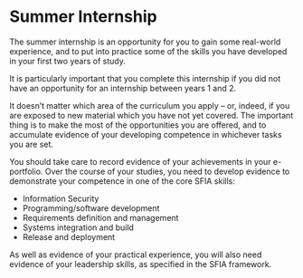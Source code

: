 # Summer Internship

The summer internship is an opportunity for you to gain some real-world experience, and to put into practice some of the skills you have developed in your first two years of study.

It is particularly important that you complete this internship if you did not have an opportunity for an internship between years 1 and 2.

It doesn’t matter which area of the curriculum you apply – or, indeed, if you are exposed to new material which you have not yet covered.  The important thing is to make the most of the opportunities you are offered, and to accumulate evidence of your developing competence in whichever tasks you are set.

You should take care to record evidence of your achievements in your e-portfolio.  Over the course of your studies, you need to develop evidence to demonstrate your competence in one of the core SFIA skills:

* Information Security
* Programming/software development
* Requirements definition and management
* Systems integration and build
* Release and deployment

As well as evidence of your practical experience, you will also need evidence of your leadership skills, as specified in the SFIA framework.
